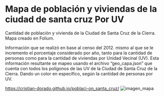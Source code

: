 # Mapa de población y viviendas de la ciudad de santa cruz Por UV
Cantidad de población y vivienda de la Ciudad de Santa Cruz de la Cierra.
Mapa creado en Folium.

Información que se realizó en base al censo del 2012. mismo al que se le incremento el porcentaje considerado por año, tanto para la cantidad de personas como para la cantidad de viviendas por Unidad Vecinal (UV). 
Esta información resultante se mapeo usando el archivo “geo_capa.json” que cuenta con todos los polígonos de las UV de la Ciudad de Santa Cruz de la Cierra. Dando un color en específico, según la cantidad de personas por UV.

https://cristian-dorado.github.io/poblaci-on_santa_cruz/
![imagen_mapa](https://github.com/Cristian-Dorado/poblaci-on_santa_cruz/assets/113219668/cbaf44ee-d2c9-4695-910b-c64ed15294c7)
